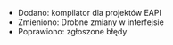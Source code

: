 - Dodano: kompilator dla projektów EAPI
- Zmieniono: Drobne zmiany w interfejsie
- Poprawiono: zgłoszone błędy